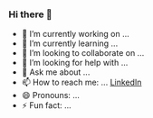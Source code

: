 ### Hi there 👋

- 🔭 I’m currently working on ...
- 🌱 I’m currently learning ... 
- 👯 I’m looking to collaborate on ... 
- 🤔 I’m looking for help with ...
- 💬 Ask me about ... 
- 📫 How to reach me: ... [LinkedIn](https://www.linkedin.com/in/anthony-quinones-093318191)
- 😄 Pronouns: ...
- ⚡ Fun fact: ... 
